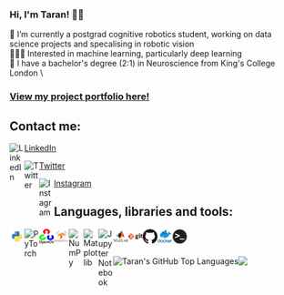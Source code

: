 ### Hi, I'm Taran! 👋🏽

🌱 I’m currently a postgrad cognitive robotics student, working on data science projects and specalising in robotic vision \
👩🏽‍💻 Interested in machine learning, particularly deep learning \
🧠 I have a bachelor's degree (2:1) in Neuroscience from King's College London \
### [View my project portfolio here!](https://taranks7.github.io/Portfolio/) ###

## Contact me: ##


<img align="left" alt="LinkedIn" width="26px" src="https://nepa.com/wp-content/uploads/2017/09/linkedin-logo.png" /> [LinkedIn](https://www.linkedin.com/in/taranjit-sehmbi/)

<img align="left" alt="Twitter" width="26px" src="https://logos-world.net/wp-content/uploads/2020/04/Twitter-Logo.png" /> [Twitter](https://twitter.com/Taranks7) 

<img align="left" alt="Instagram" width="26px" src="https://upload.wikimedia.org/wikipedia/commons/thumb/e/e7/Instagram_logo_2016.svg/1200px-Instagram_logo_2016.svg.png" /> [Instagram](https://www.instagram.com/tarann__/)


## Languages, libraries and tools: ##

<img align="left" alt="python" width="26px" src="https://raw.githubusercontent.com/github/explore/80688e429a7d4ef2fca1e82350fe8e3517d3494d/topics/python/python.png" />
<img align="left" alt="PyTorch" width="26px" src="https://pytorch.org/assets/images/pytorch-logo.png" />
<img align="left" alt="OpenCV" width="26px" src="https://raw.githubusercontent.com/github/explore/80688e429a7d4ef2fca1e82350fe8e3517d3494d/topics/opencv/opencv.png" />
<img align="left" alt="Tensorflow" width="26px" src="https://raw.githubusercontent.com/github/explore/80688e429a7d4ef2fca1e82350fe8e3517d3494d/topics/tensorflow/tensorflow.png" />
<img align="left" alt="NumPy" width="26px" src="https://user-images.githubusercontent.com/98330/63813335-20cd4b80-c8e2-11e9-9c04-e4dbf7285aa1.png" />
<img align="left" alt="Matplotlib" width="26px" src="https://upload.wikimedia.org/wikipedia/commons/thumb/8/84/Matplotlib_icon.svg/1024px-Matplotlib_icon.svg.png" />
<img align="left" alt="JupyterNotebook" width="26px" src="https://upload.wikimedia.org/wikipedia/commons/thumb/3/38/Jupyter_logo.svg/1200px-Jupyter_logo.svg.png" />
<img align="left" alt="MATLAB" width="26px" src="https://raw.githubusercontent.com/github/explore/80688e429a7d4ef2fca1e82350fe8e3517d3494d/topics/matlab/matlab.png" />
<img align="left" alt="Git" width="26px" src="https://raw.githubusercontent.com/github/explore/80688e429a7d4ef2fca1e82350fe8e3517d3494d/topics/git/git.png" />
<img align="left" alt="GitHub" width="26px" src="https://raw.githubusercontent.com/github/explore/78df643247d429f6cc873026c0622819ad797942/topics/github/github.png" />
<img align="left" alt="Docker" width="26px" src="https://raw.githubusercontent.com/github/explore/80688e429a7d4ef2fca1e82350fe8e3517d3494d/topics/docker/docker.png" />
<img align="left" alt="Terminal" width="26px" src="https://raw.githubusercontent.com/github/explore/80688e429a7d4ef2fca1e82350fe8e3517d3494d/topics/terminal/terminal.png" />


<br />
<br />


<img src="https://github-readme-stats.vercel.app/api?username=taranks7&&show_icons=true&title_color=ffffff&icon_color=bb2acf&text_color=daf7dc&bg_color=DB7093"><img align="left" alt="Taran's GitHub Top Languages" src="https://github-readme-stats.vercel.app/api/top-langs/?username=taranks7&&show_icons=true&title_color=ffffff&icon_color=bb2acf&text_color=daf7dc&bg_color=806080" />
